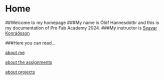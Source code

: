 # Home

##Welcome to my homepage
###My name is Ólöf Hannesdóttir and this is my documentation of Pre Fab Academy 2024.
###My instructor is [Svavar Konráðsson](https://fabacademy.org/2023/labs/isafjordur/students/svavar-konradsson/index.html)

###Here you can read...

[about me](about.md)

[about the assignments](assignments.md)

[about projects](projects.md)



